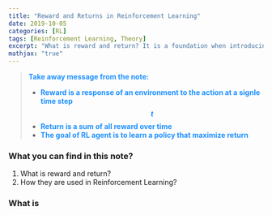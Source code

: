 ```yaml
---
title: "Reward and Returns in Reinforcement Learning"
date: 2019-10-05
categories: [RL]
tags: [Reinforcement Learning, Theory]
excerpt: "What is reward and return? It is a foundation when introducing concept of value function"
mathjax: "true"
---
```


> <span style="color:dodgerblue">**Take away message from the note:**</span>
> * <span style="color:dodgerblue">**Reward is a response of an environment to the action at a signle time step $$t$$**</span>
> * <span style="color:dodgerblue">**Return is a sum of all reward over time**</span>
> * <span style="color:dodgerblue">**The goal of RL agent is to learn a policy that maximize return**</span>

### What you can find in this note?
1. What is reward and return?
2. How they are used in Reinforcement Learning?

### What is  



